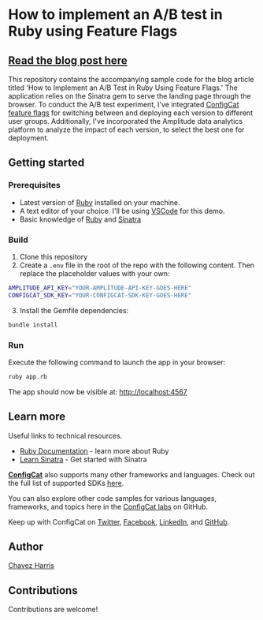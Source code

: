 # How to implement an A/B test in Ruby using Feature Flags

## [Read the blog post here](https://configcat.com/blog/)

This repository contains the accompanying sample code for the blog article titled 'How to Implement an A/B Test in Ruby Using Feature Flags.' The application relies on the Sinatra gem to serve the landing page through the browser. To conduct the A/B test experiment, I've integrated [ConfigCat feature flags](https://configcat.com) for switching between and deploying each version to different user groups. Additionally, I've incorporated the Amplitude data analytics platform to analyze the impact of each version, to select the best one for deployment.

## Getting started

### Prerequisites

- Latest version of [Ruby](https://www.ruby-lang.org/en/downloads/) installed on your machine.
- A text editor of your choice. I'll be using [VSCode](https://code.visualstudio.com/download) for this demo.
- Basic knowledge of [Ruby](https://www.ruby-lang.org/en/) and [Sinatra](https://sinatrarb.com/)

### Build

1. Clone this repository
2. Create a `.env` file in the root of the repo with the following content. Then replace the placeholder values with your own:

```sh
AMPLITUDE_API_KEY="YOUR-AMPLITUDE-API-KEY-GOES-HERE"
CONFIGCAT_SDK_KEY="YOUR-CONFIGCAT-SDK-KEY-GOES-HERE"
```

3. Install the Gemfile dependencies:

```sh
bundle install
```

### Run

Execute the following command to launch the app in your browser:

```sh
ruby app.rb
```

The app should now be visible at: <http://localhost:4567>

## Learn more

Useful links to technical resources.

- [Ruby Documentation](https://www.ruby-lang.org/en/) - learn more about Ruby
- [Learn Sinatra](https://sinatrarb.com/intro.html) - Get started with Sinatra

[**ConfigCat**](https://configcat.com) also supports many other frameworks and languages. Check out the full list of supported SDKs [here](https://configcat.com/docs/sdk-reference/overview/).

You can also explore other code samples for various languages, frameworks, and topics here in the [ConfigCat labs](https://github.com/configcat-labs) on GitHub.

Keep up with ConfigCat on [Twitter](https://twitter.com/configcat), [Facebook](https://www.facebook.com/configcat), [LinkedIn](https://www.linkedin.com/company/configcat/), and [GitHub](https://github.com/configcat).

## Author
[Chavez Harris](https://github.com/codedbychavez)

## Contributions
Contributions are welcome!
